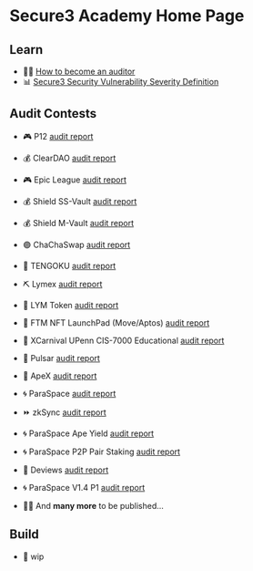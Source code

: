 # Secure3 Academy Home Page

## Learn
- :man_student: [How to become an auditor](https://github.com/Secure3Audit/Secure3Academy/blob/main/HowToBecomeAnAuditor.md)
- :bar_chart: [Secure3 Security Vulnerability Severity Definition](https://github.com/Secure3Audit/Secure3Academy/blob/main/IssueSeverityDefinition.md)

## Audit Contests
- :video_game: P12 [audit report](https://github.com/Secure3Audit/P12_Audit_Contest/tree/main/audit_report)
- :moneybag: ClearDAO [audit report](https://github.com/Secure3Audit/ClearDAO_Audit_Contest/tree/main/audit_report)
- :video_game: Epic League [audit report](https://github.com/Secure3Audit/Epic_League_Audit_Contest/tree/main/audit_report)
- :moneybag: Shield SS-Vault [audit report](https://github.com/Secure3Audit/Shield_SSVault_Audit_Contest/tree/main/audit_report)
- :moneybag: Shield M-Vault [audit report](https://github.com/Secure3Audit/Shield_MVault_Audit_Contest/tree/main/audit_report)
- :purple_circle: ChaChaSwap [audit report](https://github.com/Secure3Audit/ChaChaSwap_Audit_Contest/blob/main/audit_report/)
- :art: TENGOKU [audit report](https://github.com/Secure3Audit/TENGOKU_Audit_Contest/tree/main/audit_report)
- :pick: Lymex [audit report](https://github.com/Secure3Audit/Lymex_Audit_Contest/tree/main/audit_report)
- :dart: LYM Token [audit report](https://github.com/Secure3Audit/Lymex_Token_Audit_Contest/tree/main/audit_report)
- :rocket: FTM NFT LaunchPad (Move/Aptos) [audit report](https://github.com/Secure3Audit/Secure3Academy/tree/main/audit_reports/FTM%20NFT)
- :lion: XCarnival UPenn CIS-7000 Educational [audit report](https://github.com/Secure3Audit/Secure3Academy/tree/main/audit_reports/XCarnival%20UPenn%20CIS-7000%20Educational)
- :ocean: Pulsar [audit report](https://github.com/Secure3Audit/Secure3Academy/tree/main/audit_reports/Pulsar)
- :gorilla: ApeX [audit report](https://github.com/Secure3Audit/Secure3Academy/tree/main/audit_reports/ApeX)
- :cyclone: ParaSpace [audit report](https://github.com/Secure3Audit/Secure3Academy/tree/main/audit_reports/ParaSpace)
- :fast_forward: zkSync [audit report](https://github.com/Secure3Audit/Secure3Academy/tree/main/audit_reports/zkSync)
- :cyclone: ParaSpace Ape Yield [audit report](https://github.com/Secure3Audit/Secure3Academy/tree/main/audit_reports/ParaSpace%20Ape%20Yield)
- :cyclone: ParaSpace P2P Pair Staking [audit report](https://github.com/Secure3Audit/Secure3Academy/tree/main/audit_reports/ParaSpace%20P2P%20Pair%20Staking)
- :green_book: Deviews [audit report](https://github.com/Secure3Audit/Secure3Academy/tree/main/audit_reports/Deviews)
- :cyclone: ParaSpace V1.4 P1 [audit report](https://github.com/Secure3Audit/Secure3Academy/tree/main/audit_reports/ParaSpace%20V1.4%20P1)

- :mage_man: And **many more** to be published...

## Build
- :crystal_ball: wip

